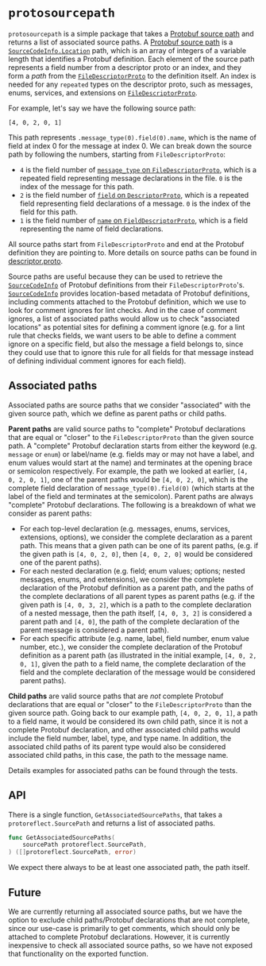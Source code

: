 # `protosourcepath`

`protosourcepath` is a simple package that takes a [Protobuf source path](source-path) and
returns a list of associated source paths. A [Protobuf source path](source-path) is a
[`SourceCodeInfo.Location`](location) path, which is an array of integers of a variable length
that identifies a Protobuf definition. Each element of the source path represents a field
number from a descriptor proto or an index, and they form a *path* from the [`FileDescriptorProto`](file-descriptor)
to the definition itself. An index is needed for any `repeated` types on the descriptor proto,
such as messages, enums, services, and extensions on [`FileDescriptorProto`](file-descriptor).

For example, let's say we have the following source path:

```
[4, 0, 2, 0, 1]
```

This path represents `.message_type(0).field(0).name`, which is the name of field at index
0 for the message at index 0. We can break down the source path by following the numbers,
starting from `FileDescriptorProto`:

- `4` is the field number of [`message_type` on `FileDescriptorProto`](message-types), which
  is a repeated field representing message declarations in the file. `0` is the index of the
  message for this path.
- `2` is the field number of [`field` on `DescriptorProto`](field), which is a repeated field
  representing field declarations of a message. `0` is the index of the field for this path.
- `1` is the field number of [`name` on `FieldDescriptorProto`](field-name), which is a field
  representing the name of field declarations.

All source paths start from `FileDescriptorProto` and end at the Protobuf definition they
are pointing to. More details on source paths can be found in [descriptor.proto](source-path).

Source paths are useful because they can be used to retrieve the [`SourceCodeInfo`](source-code-info)
of Protobuf definitions from their `FileDescriptorProto`'s. [`SourceCodeInfo`](source-code-info) provides
location-based metadata of Protobuf definitions, including comments attached to the Protobuf
definition, which we use to look for comment ignores for lint checks. And in the case of comment
ignores, a list of associated paths would allow us to check "associated locations" as potential
sites for defining a comment ignore (e.g. for a lint rule that checks fields, we want users to
be able to define a comment ignore on a specific field, but also the message a field belongs
to, since they could use that to ignore this rule for all fields for that message instead of
defining individual comment ignores for each field).

## Associated paths

Associated paths are source paths that we consider "associated" with the given source path,
which we define as parent paths or child paths.

**Parent paths** are valid source paths to "complete" Protobuf declarations that are equal or "closer"
to the `FileDescriptorProto` than the given source path. A "complete" Protobuf declaration starts
from either the keyword (e.g. `message` or `enum`) or label/name (e.g. fields may or may not
have a label, and enum values would start at the name) and terminates at the opening brace
or semicolon respectively. For example, the path we looked at earlier, `[4, 0, 2, 0, 1]`, one of
the parent paths would be `[4, 0, 2, 0]`, which is the complete field declaration of `message_type(0).field(0)`
(which starts at the label of the field and terminates at the semicolon). Parent paths are
always "complete" Protobuf declarations. The following is a breakdown of what we consider as parent paths:

- For each top-level declaration (e.g. messages, enums, services, extensions, options), we consider the
  complete declaration as a parent path. This means that a given path can be one of its parent paths,
  (e.g. if the given path is `[4, 0, 2, 0]`, then `[4, 0, 2, 0]` would be considered one of
  the parent paths).
- For each nested declaration (e.g. field; enum values; options; nested messages, enums, and
  extensions), we consider the complete declaration of the Protobuf definition as a parent path,
  and the paths of the complete declarations of all parent types as parent paths (e.g. if the
  given path is `[4, 0, 3, 2]`, which is a path to the complete declaration of a nested message,
  then the path itself, `[4, 0, 3, 2]` is considered a parent path and `[4, 0]`, the path of the complete
  declaration of the parent message is considered a parent path).
- For each specific attribute (e.g. name, label, field number, enum value number, etc.), we consider the complete
  declaration of the Protobuf definition as a parent path (as illustrated in the initial example,
  `[4, 0, 2, 0, 1]`, given the path to a field name, the complete declaration of the field
  and the complete declaration of the message would be considered parent paths).

**Child paths** are valid source paths that are *not* complete Protobuf declarations that are
equal or "closer" to the `FileDescriptorProto` than the given source path. Going back to our
example path, `[4, 0, 2, 0, 1]`, a path to a field name, it would be considered its own child
path, since it is not a complete Protobuf declaration, and other associated child paths would
include the field number, label, type, and type name. In addition, the associated child paths
of its parent type would also be considered associated child paths, in this case, the path
to the message name.

Details examples for associated paths can be found through the tests.

## API

There is a single function, `GetAssociatedSourcePaths`, that takes a `protoreflect.SourcePath`
and returns a list of associated paths.

```go
func GetAssociatedSourcePaths(
	sourcePath protoreflect.SourcePath,
) ([]protoreflect.SourcePath, error)
```

We expect there always to be at least one associated path, the path itself.

## Future

We are currently returning all associated source paths, but we have the option to exclude
child paths/Protobuf declarations that are not complete, since our use-case is primarily to
get comments, which should only be attached to complete Protobuf declarations. However, it
is currently inexpensive to check all associated source paths, so we have not exposed that
functionality on the exported function.

[location]: https://github.com/protocolbuffers/protobuf/blob/44e9777103aa864859c04159a7abc376c5a98210/src/google/protobuf/descriptor.proto#L1174
[source-path]: https://github.com/protocolbuffers/protobuf/blob/44e9777103aa864859c04159a7abc376c5a98210/src/google/protobuf/descriptor.proto#L1175-L1197
[file-descriptor]: https://github.com/protocolbuffers/protobuf/blob/44e9777103aa864859c04159a7abc376c5a98210/src/google/protobuf/descriptor.proto#L97
[message-types]: https://github.com/protocolbuffers/protobuf/blob/44e9777103aa864859c04159a7abc376c5a98210/src/google/protobuf/descriptor.proto#L110
[field]: https://github.com/protocolbuffers/protobuf/blob/44e9777103aa864859c04159a7abc376c5a98210/src/google/protobuf/descriptor.proto#L137
[field-name]: https://github.com/protocolbuffers/protobuf/blob/44e9777103aa864859c04159a7abc376c5a98210/src/google/protobuf/descriptor.proto#L268
[source-code-info]: https://github.com/protocolbuffers/protobuf/blob/44e9777103aa864859c04159a7abc376c5a98210/src/google/protobuf/descriptor.proto#L1129
[dfa]: https://en.wikipedia.org/wiki/Deterministic_finite_automaton
